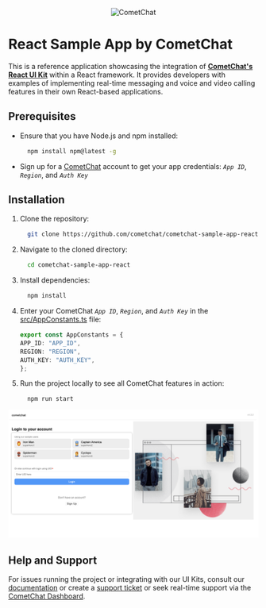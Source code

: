 <p align="center">
  <img alt="CometChat" src="https://assets.cometchat.io/website/images/logos/banner.png">
</p>


# React Sample App by CometChat

This is a reference application showcasing the integration of [**CometChat's React UI Kit**](https://www.cometchat.com/docs/v4/react-uikit/overview) within a React framework. It provides developers with examples of implementing real-time messaging and voice and video calling features in their own React-based applications.

## Prerequisites

- Ensure that you have Node.js and npm installed:

    ```sh
      npm install npm@latest -g
    ```

- Sign up for a [CometChat](https://app.cometchat.com/) account to get your app credentials: _`App ID`_, _`Region`_, and _`Auth Key`_


## Installation
1. Clone the repository:
    ```sh
      git clone https://github.com/cometchat/cometchat-sample-app-react.git
    ```
2. Navigate to the cloned directory:
    ```sh
      cd cometchat-sample-app-react
    ```
3. Install dependencies:
    ```sh
      npm install
    ```
4. Enter your CometChat _`App ID`_, _`Region`_, and _`Auth Key`_ in the [src/AppConstants.ts](https://github.com/cometchat/cometchat-sample-app-react/blob/v4/src/AppConstants.ts) file:
    ```typescript
    export const AppConstants = {
    APP_ID: "APP_ID",
    REGION: "REGION",
    AUTH_KEY: "AUTH_KEY",
    };
    ```
5. Run the project locally to see all CometChat features in action:
    ```
      npm run start
    ```
![HomePage](./Screenshots//HomePage.png)



## Help and Support
For issues running the project or integrating with our UI Kits, consult our [documentation](https://www.cometchat.com/docs/react-uikit/integration) or create a [support ticket](https://help.cometchat.com/hc/en-us) or seek real-time support via the [CometChat Dashboard](http://app.cometchat.com/).
